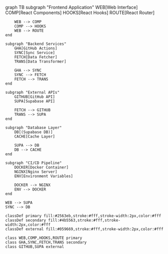 graph TB
    subgraph "Frontend Application"
        WEB[Web Interface]
        COMP[React Components]
        HOOKS[React Hooks]
        ROUTE[React Router]
        
        WEB --> COMP
        COMP --> HOOKS
        WEB --> ROUTE
    end

    subgraph "Backend Services"
        GHA[GitHub Actions]
        SYNC[Sync Service]
        FETCH[Data Fetcher]
        TRANS[Data Transformer]
        
        GHA --> SYNC
        SYNC --> FETCH
        FETCH --> TRANS
    end

    subgraph "External APIs"
        GITHUB[GitHub API]
        SUPA[Supabase API]
        
        FETCH --> GITHUB
        TRANS --> SUPA
    end

    subgraph "Database Layer"
        DB[(Supabase DB)]
        CACHE[Cache Layer]
        
        SUPA --> DB
        DB --> CACHE
    end

    subgraph "CI/CD Pipeline"
        DOCKER[Docker Container]
        NGINX[Nginx Server]
        ENV[Environment Variables]
        
        DOCKER --> NGINX
        ENV --> DOCKER
    end

    WEB --> SUPA
    SYNC --> DB
    
    classDef primary fill:#2563eb,stroke:#fff,stroke-width:2px,color:#fff
    classDef secondary fill:#4b5563,stroke:#fff,stroke-width:2px,color:#fff
    classDef external fill:#059669,stroke:#fff,stroke-width:2px,color:#fff
    
    class WEB,COMP,HOOKS,ROUTE primary
    class GHA,SYNC,FETCH,TRANS secondary
    class GITHUB,SUPA external